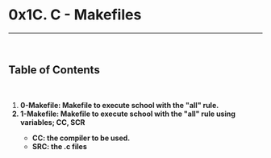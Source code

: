 <h1>0x1C. C - Makefiles</h1>
<hr>
<br>
<h2>Table of Contents</h2>
<br>
<ol>
<li><b>0-Makefile:<b> Makefile to execute school with the "all" rule.</li>
<li><b>1-Makefile:<b> Makefile to execute school with the "all" rule using variables; CC, SCR
<ul><li>CC: the compiler to be used.</li>
<li>SRC: the .c files</li>
</ul>
</li>
</ol>